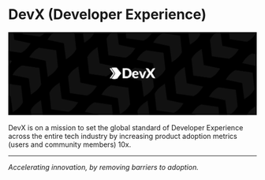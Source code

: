 # DevX (Developer Experience)

![DevX Banner](https://raw.githubusercontent.com/DevXHQ/.github/main/.github/assets/cover.jpg)

DevX is on a mission to set the global standard of Developer Experience across the entire tech industry by increasing product adoption metrics (users and community members) 10x.

---
_Accelerating innovation, by removing barriers to adoption._
